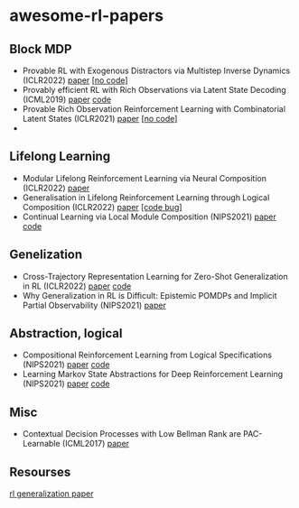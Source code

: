 # awesome-rl-papers
## Block MDP
+ Provable RL with Exogenous Distractors via Multistep Inverse Dynamics (ICLR2022) [paper](https://arxiv.org/abs/2110.08847) [[no code]]()
+ Provably efficient RL with Rich Observations via Latent State Decoding (ICML2019) [paper](https://arxiv.org/abs/1901.09018) [code](https://github.com/Microsoft/StateDecoding)
+ Provable Rich Observation Reinforcement Learning with Combinatorial Latent States (ICLR2021) [paper](https://openreview.net/forum?id=hx1IXFHAw7R) [[no code]]()
+ 
## Lifelong Learning
+ Modular Lifelong Reinforcement Learning via Neural Composition (ICLR2022) [paper](https://openreview.net/forum?id=5XmLzdslFNN)
+ Generalisation in Lifelong Reinforcement Learning through Logical Composition (ICLR2022) [paper](https://openreview.net/forum?id=ZOcX-eybqoL) [[code bug]]()
+ Continual Learning via Local Module Composition (NIPS2021) [paper](https://arxiv.org/abs/2111.07736) [code](https://github.com/oleksost/lmc)

## Genelization
+ Cross-Trajectory Representation Learning for Zero-Shot Generalization in RL (ICLR2022) [paper](https://arxiv.org/abs/2106.02193) [code](https://github.com/bmazoure/ctrl_public)
+ Why Generalization in RL is Difficult: Epistemic POMDPs and Implicit Partial Observability (NIPS2021) [paper](https://arxiv.org/abs/2107.06277)

## Abstraction, logical
+ Compositional Reinforcement Learning from Logical Specifications (NIPS2021) [paper](https://arxiv.org/abs/2106.13906) [code](https://github.com/keyshor/dirl)
+ Learning Markov State Abstractions for Deep Reinforcement Learning (NIPS2021) [paper](https://arxiv.org/abs/2106.04379) [code](https://github.com/camall3n/markov-state-abstractions)
## Misc
+ Contextual Decision Processes with Low Bellman Rank are PAC-Learnable (ICML2017) [paper](https://arxiv.org/abs/1610.09512)

## Resourses
[rl generalization paper](https://github.com/kaixin96/rl-generalization-paper)
